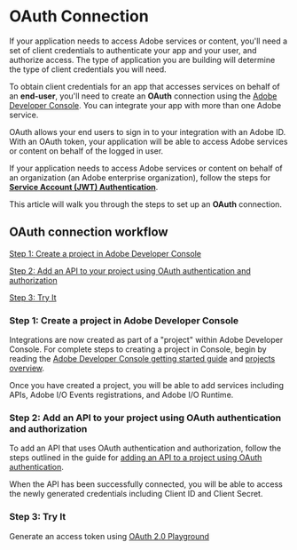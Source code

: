 # OAuth Connection

If your application needs to access Adobe services or content, you'll need a set of client credentials to authenticate your app and your user, and authorize access. The type of application you are building will determine the type of client credentials you will need.

To obtain client credentials for an app that accesses services on behalf of an **end-user**, you'll need to create an **OAuth** connection using the [Adobe Developer Console](https://www.adobe.com/go/devs_console_ui/). You can integrate your app with more than one Adobe service.

OAuth allows your end users to sign in to your integration with an Adobe ID. With an OAuth token, your application will be able to access Adobe services or content on behalf of the logged in user.

If your application needs to access Adobe services or content on behalf of an organization (an Adobe enterprise organization), follow the steps for **[Service Account (JWT) Authentication](ServiceAccountIntegration.md)**.

This article will walk you through the steps to set up an **OAuth** connection.

## OAuth connection workflow

[Step 1: Create a project in Adobe Developer Console](#step-1-create-a-project-in-adobe-developer-console)

[Step 2: Add an API to your project using OAuth authentication and authorization](#step-2-add-an-api-to-your-project-using-OAuth-authentication-and-authorization)

[Step 3: Try It](#step-3-try-it)

### Step 1: Create a project in Adobe Developer Console

Integrations are now created as part of a "project" within Adobe Developer Console. For complete steps to creating a project in Console, begin by reading the [Adobe Developer Console getting started guide]() and [projects overview](). 

Once you have created a project, you will be able to add services including APIs, Adobe I/O Events registrations, and Adobe I/O Runtime.

### Step 2: Add an API to your project using OAuth authentication and authorization

To add an API that uses OAuth authentication and authorization, follow the steps outlined in the guide for [adding an API to a project using OAuth authentication]().

When the API has been successfully connected, you will be able to access the newly generated credentials including Client ID and Client Secret.

### Step 3: Try It

Generate an access token using [OAuth 2.0 Playground](../Resources/Tools/OAuthPlayground.md)

